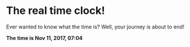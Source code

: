 # The real time clock!

Ever wanted to know what the time is? Well, your journey is about to end!

**The time is Nov 11, 2017, 07:04**
